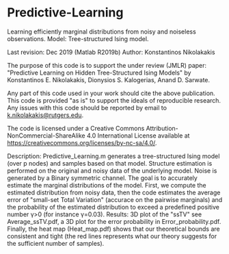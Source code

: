 # Predictive-Learning
Learning efficiently marginal distributions from noisy and noiseless observations. Model: Tree-structured Ising model.

Last revision: Dec 2019 (Matlab R2019b) Author: Konstantinos Nikolakakis

The purpose of this code is to support the under review (JMLR) paper: "Predictive Learning on Hidden Tree-Structured Ising Models" by Konstantinos E. Nikolakakis, Dionysios S. Kalogerias, Anand D. Sarwate.

Any part of this code used in your work should cite the above publication.
This code is provided "as is" to support the ideals of reproducible research. Any issues with this code should be reported by email to k.nikolakakis@rutgers.edu. 

The code is licensed under a Creative Commons Attribution-NonCommercial-ShareAlike 4.0 International License available at https://creativecommons.org/licenses/by-nc-sa/4.0/.

Description: Predictive_Learning.m generates a tree-structured Ising model (over p nodes) and samples based on that model. Structure estimation is performed on the original and noisy data of the underlying model. Noise is generated by a Binary symmetric channel. The goal is to accurately estimate the marginal distributions of the model. First, we compute the estimated distribution from noisy data, then the code estimates the average error of "small-set Total Variation" (accurace on the pairwise marginals) and the probability of the estimated distribution to exceed a predefined positive number γ>0 (for instance γ=0.03). Results: 3D plot of the "ssTV" see Average_ssTV.pdf, a 3D plot for the error probability in Error_probability.pdf. Finally, the heat map (Heat_map.pdf) shows that our theoretical bounds are consistent and tight (the red lines represents what our theory suggests for the sufficient number of samples).